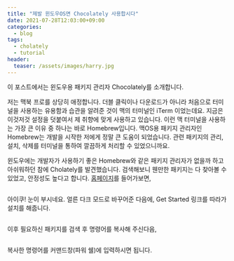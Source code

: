 ```yaml
---
title: "제발 윈도우OS면 Chocolately 사용합시다"
date: 2021-07-28T12:03:00+09:00
categories:
  - blog
tags:
  - cholately
  - tutorial
header:
  teaser: /assets/images/harry.jpg
---
```


이 포스트에서는 윈도우용 패키지 관리자 Chocolately를 소개합니다.

저는 맥북 프로를 상당히 애정합니다. 더블 클릭이나 다운로드가 아니라 처음으로 터미널을 사용하는 유용함과 습관을 알려준 것이 맥의 터미널인 iTerm 이었는데요. 지금은 이것저것 설정을 덧붙여서 제 취향에 맞게 사용하고 있습니다. 이런 맥 터미널을 사용하는 가장 큰 이유 중 하나는 바로 Homebrew입니다. 맥OS용 패키지 관리자인 Homebrew는 개발을 시작한 저에게 정말 큰 도움이 되었습니다. 관련 패키지의 관리, 설치, 삭제를 터미널을 통하여 깔끔하게 처리할 수 있었으니까요. 

윈도우에는 개발자가 사용하기 좋은 Homebrew와 같은 패키지 관리자가 없을까 하고 아쉬워하던 참에 Cholately를 발견했습니다. 검색해보니 웬만한 패키지는 다 찾아볼 수 있었고, 안정성도 높다고 합니다. [홈페이지][choco-start]를 들어가보면, 

<img src="{{ site.url }}{{ site.baseurl }}/assets/images/choco1.PNG" alt="" >

아이쿠! 눈이 부시네요. 얼른 다크 모드로 바꾸어준 다음에, Get Started 링크를 따라가 설치를 해줍니다.

<img src="{{ site.url }}{{ site.baseurl }}/assets/images/choco2.PNG" alt="" >

이후 필요하신 패키지를 검색 후 명령어를 복사해 주신다음,

<img src="{{ site.url }}{{ site.baseurl }}/assets/images/choco3.PNG" alt="" >

복사한 명령어를 커맨드창(파워 쉘)에 입력하시면 됩니다. 

[choco-start]: https://chocolatey.org/

